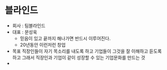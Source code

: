 # 블라인드
- 회사 : 팀블라인드
- 대표 : 문성욱
	- 믿음이 있고 끝까지 해나가면 반드시 이루어진다.
	- 20년동안 이런저런 창업
- 목표
  직장인들이 자기 목소리를 내도록 하고 기업들이 그것을 잘 이해하고 듣도록 하고 그래서 직장인과 기업이 같이 성장할 수 있는 기업문화를 만드는 것
- 